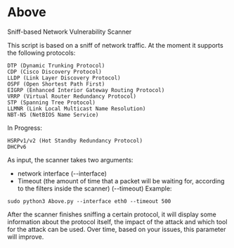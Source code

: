 # Above
Sniff-based Network Vulnerability Scanner

This script is based on a sniff of network traffic. At the moment it supports the following protocols:

```
DTP (Dynamic Trunking Protocol)
CDP (Cisco Discovery Protocol)
LLDP (Link Layer Discovery Protocol)
OSPF (Open Shortest Path First)
EIGRP (Enhanced Interior Gateway Routing Protocol)
VRRP (Virtual Router Redundancy Protocol)
STP (Spanning Tree Protocol)
LLMNR (Link Local Multicast Name Resolution)
NBT-NS (NetBIOS Name Service)
```
In Progress:
```
HSRPv1/v2 (Hot Standby Redundancy Protocol)
DHCPv6
```

As input, the scanner takes two arguments:
  - network interface (--interface)
  - Timeout (the amount of time that a packet will be waiting for, according to the filters inside the scanner) (--timeout)
Example:
```
sudo python3 Above.py --interface eth0 --timeout 500
```
After the scanner finishes sniffing a certain protocol, it will display some information about the protocol itself, the impact of the attack and which tool for the attack can be used. Over time, based on your issues, this parameter will improve.
